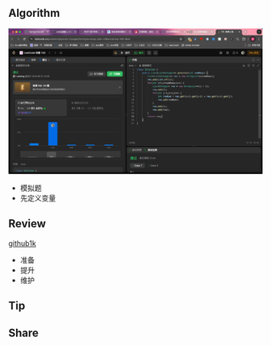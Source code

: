## Algorithm

![算法](../../images/temp/sisyphus-2024-06-23-lc.png)
- 模拟题
- 先定义变量

## Review

[github1k](https://dev.to/m4xshen/how-i-grew-my-open-source-project-to-1k-stars-3mk2?ref=dailydev)
- 准备
- 提升
- 维护

## Tip

## Share
